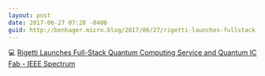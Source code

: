 ```yaml
---
layout: post
date: 2017-06-27 07:28 -0400
guid: http://benhager.micro.blog/2017/06/27/rigetti-launches-fullstack.html
---
```

💻 [Rigetti Launches Full-Stack Quantum Computing Service and Quantum IC Fab - IEEE Spectrum](http://spectrum.ieee.org/tech-talk/computing/software/rigetti-launches-fullstack-quantum-computing-service-and-quantum-ic-fab)
